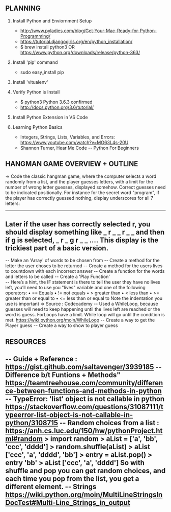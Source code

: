## PLANNING

1) Install Python and Enviornment Setup
    - http://www.pyladies.com/blog/Get-Your-Mac-Ready-for-Python-Programming/
    - https://tutorial.djangogirls.org/en/python_installation/
    - $ brew install python3 
    OR  https://www.python.org/downloads/release/python-363/

2) Install 'pip' command
    - sudo easy_install pip

3) Install 'vitualenv'
    

4) Verify Python is Install
    - $ python3
        Python 3.6.3 confirmed
    - http://docs.python.org/3.6/tutorial/

5) Install Python Extension in VS Code

6) Learning Python Basics
    - Integers, Strings, Lists, Variables, and Errors: 
      https://www.youtube.com/watch?v=MO63L4s-20U
    - Shannon Turner, Hear Me Code -- Python For Beginners

## HANGMAN GAME OVERVIEW + OUTLINE
=> Code the classic hangman game, where the computer selects a word randomly from a list, and the player guesses letters, with a limit for the number of wrong letter guesses, displayed somehow.  Correct guesses need to be indicated positionally.  For instance for the secret word "program", if the player has correctly guessed nothing, display underscores for all 7 letters:
_ _ _ _ _ _ _
Later if the user has correctly selected r, you should display something like
_ r _ _ r _ _
and then if g is selected,
_ r _ g r _ _
.... This display is the trickiest part of a basic version.
----------------------------------------------------------------
-- Make an 'Array' of words to be chosen from
-- Create a method for the letter the user choses to be returned
-- Create a method for the users lives to countdown with each incorrect answer
-- Create a function for the words and letters to be called
-- Create a 'Play Function'    
    -- Here’s a hint, the IF statement is there to tell the user they have no lives left, you’ll need to use  you "lives"  variable and one of the following operators:
        • == Equals
        • != not equals
        • > greater than
        • < less than
        • >= greater than or equal to
        • <= less than or equal to
        Note the indentation you use is important
        => Source : Codecademy
    --  Used a WhileLoop, because guesses will need to keep happening until the lives left are reached or the word is guess. ForLoops have a limit. While loop will go until the condition is met. https://wiki.python.org/moin/WhileLoop
 -- Create a way to get the Player guess
 -- Create a way to show to player guess

## RESOURCES
-- Guide + Reference : https://gist.github.com/saltavenger/3939185
-- Difference b/t Funtions + Methods" 
   https://teamtreehouse.com/community/difference-between-functions-and-methods-in-python
-- TypeError: 'list' object is not callable in python
   https://stackoverflow.com/questions/31087111/typeerror-list-object-is-not-callable-in-python/3108715
-- Random choices from a list : https://anh.cs.luc.edu/150/hw/pythonProject.html#random
    > import random
    > aList = ['a', 'bb', 'ccc', 'dddd']
    > random.shuffle(aList)
    > aList
    ['ccc', 'a', 'dddd', 'bb']
    > entry = aList.pop()
    > entry
    'bb'
    > aList
    ['ccc', 'a', 'dddd']
    So with shuffle and pop you can get random choices, and each time you pop from the list, you get a different element.
-- Strings 
   https://wiki.python.org/moin/MultiLineStringsInDocTest#Multi-Line_Strings_in_output
-- 

